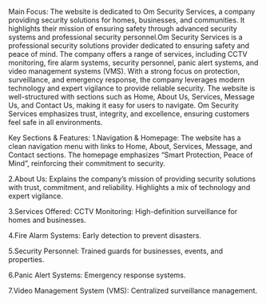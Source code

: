 Main Focus: The website is dedicated to Om Security Services, a company providing security solutions for homes, businesses, and communities. It highlights their mission of ensuring safety through advanced security systems and professional security personnel.Om Security Services is a professional security solutions provider dedicated to ensuring safety and peace of mind. The company offers a range of services, including CCTV monitoring, fire alarm systems, security personnel, panic alert systems, and video management systems (VMS). With a strong focus on protection, surveillance, and emergency response, the company leverages modern technology and expert vigilance to provide reliable security. The website is well-structured with sections such as Home, About Us, Services, Message Us, and Contact Us, making it easy for users to navigate. Om Security Services emphasizes trust, integrity, and excellence, ensuring customers feel safe in all environments.

Key Sections & Features:
1.Navigation & Homepage:
The website has a clean navigation menu with links to Home, About, Services, Message, and Contact sections.
The homepage emphasizes “Smart Protection, Peace of Mind”, reinforcing their commitment to security.

2.About Us:
Explains the company’s mission of providing security solutions with trust, commitment, and reliability.
Highlights a mix of technology and expert vigilance.

3.Services Offered:
CCTV Monitoring: High-definition surveillance for homes and businesses.

4.Fire Alarm Systems: Early detection to prevent disasters.

5.Security Personnel: Trained guards for businesses, events, and properties.

6.Panic Alert Systems: Emergency response systems.

7.Video Management System (VMS): Centralized surveillance management.


